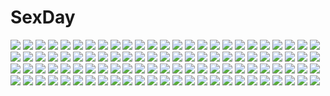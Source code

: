 # SexDay
![](https://konachan.com/image/df0cc39b2e64d69a34f62913c9f7d3de/Konachan.com%20-%20116630%20goggles%20green_hair%20gumi%20nou%20underboob%20vocaloid.jpg)
![](https://konachan.com/jpeg/b404adc946d9857e717b1186858dc596/Konachan.com%20-%2032126%20itoshiki_rin%20sayonara_zetsubou_sensei.jpg)
![](https://konachan.com/image/008fbc327907943e81255175b40b82f4/Konachan.com%20-%20132350%20blush%20dress%20korie_riko%20long_hair%20pink_hair%20tagme%20zoom_layer.jpg)
![](https://konachan.com/image/19b688a8fcfb40703f095207aebb585d/Konachan.com%20-%2087827%20sword%20weapon%20white%20yamashita_shunya.jpg)
![](https://konachan.com/image/558eb3d268fd09a8136bd3d087d0de9d/Konachan.com%20-%20218430%20ass%20black_hair%20blue_eyes%20gloves%20hat%20headphones%20hoodie%20industrial%20original%20panties%20ponytail%20robot%20shorts%20underwear%20vafar7%20wristwear.jpg)
![](https://konachan.com/image/ed2099cfff785079ad2995816b34d120/Konachan.com%20-%20186209%20animal%20aocean%20bird%20boots%20braids%20original.jpg)
![](https://konachan.com/jpeg/fff7f009f2c071c91d3bb3be7c017783/Konachan.com%20-%20145441%20black_eyes%20blush%20bow%20braids%20breasts%20brown_hair%20censored%20fellatio%20gloves%20kaneru%20long_hair%20miko%20nipples%20nude%20orange_eyes%20penis%20ribbons%20tears%20touhou.jpg)
![](https://konachan.com/image/3ced1ab67493e4d50942f6fb0a78087f/Konachan.com%20-%2047979%20ikkitousen%20kanu_unchou%20ryomou_shimei%20sonsaku_hakufu%20white.jpg)
![](https://konachan.com/jpeg/39afaf70642ab3b3c0783ea96f6f09d7/Konachan.com%20-%20265893%20blush%20bondage%20breasts%20dark_skin%20green_eyes%20joosi%20nipples%20nude%20pointed_ears%20pussy%20short_hair%20transparent%20uncensored%20white_hair%20zest.jpg)
![](https://konachan.com/image/fd531fd34f221038f6758295c67ae12a/Konachan.com%20-%2052758%20bikini%20hatsune_miku%20swimsuit%20vocaloid.jpg)
![](https://konachan.com/image/8fa3f66e535976843030d577185c216e/Konachan.com%20-%20210323%20clouds%20laila_littla%20long_hair%20moon%20night%20pantyhose%20scythe%20torii%20touran-sai%20translation_request%20weapon.jpg)
![](https://konachan.com/jpeg/d46eab05df3d4df7ba356045e2faca2f/Konachan.com%20-%2058079%20bra%20breasts%20christmas%20hat%20nipples%20nude%20panties%20pussy%20ramiya_ryo%20thighhighs%20uncensored%20underwear.jpg)
![](https://konachan.com/image/126407d350bd7ebf673ef13ee8042097/Konachan.com%20-%20244896%20original%20yuket.jpg)
![](https://konachan.com/image/72ccdc9e9fffff7937ffe7f05b6c5846/Konachan.com%20-%20104474%202girls%20ass%20beach%20bikini%20kanou_kayoko%20koiiro_soramoyou%20lucie%20swimsuit%20utsumi_shizuna.jpg)
![](https://konachan.com/image/978edf6d4987950e0bf4130e98fab59b/Konachan.com%20-%2031824%20bed%20blonde_hair%20blue_eyes%20blush%20censored%20cum%20favorite%20flat_chest%20game_cg%20kokonoka%20minahase_karin%20nipples%20nude%20pussy_juice%20spread_legs%20wet.jpg)
![](https://konachan.com/jpeg/6a139b95c09fb131ed31aa8a2f02c35d/Konachan.com%20-%20168785%20bed%20blue_eyes%20book%20original%20pantyhose%20phone%20school_uniform%20short_hair%20skirt%20tie%20white_hair%20yuuki_tatsuya.jpg)
![](https://konachan.com/image/7707f5447f973866a8d8858589976555/Konachan.com%20-%2045582%20aqua_eyes%20buddy%20kimi_ga_yobu_megiddo_no_oka_de%20long_hair%20red_hair%20scythe%20tagme%20thighhighs%20weapon.jpg)
![](https://konachan.com/image/047f5fd8e9d5433ef871534219778648/Konachan.com%20-%20210961%20ass%20blush%20breasts%20fukuyama_naoto%20jpeg_artifacts%20mahouka_koukou_no_rettousei%20mitsui_honoka%20nipples%20nude%20saegusa_mayumi%20shiba_miyuki.jpg)
![](https://konachan.com/image/c660beb4b59ad5e7f2d2f6494935e2d1/Konachan.com%20-%20198042%20ass%20barefoot%20blonde_hair%20breasts%20cleavage%20glasses%20long_hair%20nao_akinari%20open_shirt%20panties%20purple_eyes%20see_through%20shirt%20shoujo_ai%20underwear%20white.jpg)
![](https://konachan.com/image/f6873364875b97e2880a61e4a4438d1d/Konachan.com%20-%20137346%202girls%20augetsix%20butterfly%20dress%20hat%20kiss%20leaves%20saigyouji_yuyuko%20shoujo_ai%20touhou%20tree%20yakumo_yukari.jpg)
![](https://konachan.com/image/e869f051e38fe917965b9435421c2e25/Konachan.com%20-%2028606%20breasts%20censored%20chu_x_chu%20cum%20game_cg%20nipples%20pussy%20pussy_juice%20spread_legs%20unisonshift%20wedding_attire.jpg)
![](https://konachan.com/image/18c0fd04f592939a57a0a172f6b6e40d/Konachan.com%20-%2047398%20flandre_scarlet%20hiiragi_ryo%20riku_%28artist%29%20touhou%20vampire.jpg)
![](https://konachan.com/jpeg/bad7f25cf2654748237dbc7ae92b83e5/Konachan.com%20-%2032328%20arcueid_brunestud%20ciel%20shingetsutan_tsukihime%20takeuchi_takashi%20tohno_akiha.jpg)
![](https://konachan.com/image/3a18b42b2eb521de7ea0ea66cfb9506a/Konachan.com%20-%20174364%20animal%20bat%20blue_hair%20boots%20cat%20fuuki%20green_eyes%20halloween%20hat%20moon%20night%20short_hair%20stars%20tagme_%28character%29%20witch_hat%20wolf.jpg)
![](https://konachan.com/jpeg/ff19deeab82a0a5efff640c0cfa9e6ba/Konachan.com%20-%20290115%20bed%20blonde_hair%20blush%20breasts%20kiniro_mosaic%20kujou_karen%20long_hair%20minato_%28ojitan_gozaru%29%20navel%20nude%20sleeping.jpg)
![](https://konachan.com/jpeg/0c2bd74a1dc07b776df68a69e0e95b27/Konachan.com%20-%20228895%20anus%20barefoot%20blush%20breasts%20censored%20game_cg%20harukaze_soft%20long_hair%20nipples%20nude%20orange_eyes%20orange_hair%20ponytail%20pussy%20spread_legs%20yuuki_asuhara.jpg)
![](https://konachan.com/image/cfb8f56a6e5d6e244d70dd41706cd52b/Konachan.com%20-%209308%20all_male%20male%20munekichi%20trap%20yuu-kun.jpg)
![](https://konachan.com/jpeg/41458613e8c4ed4f8dddb598b2af7bcb/Konachan.com%20-%20298548%20animal%20blood%20crying%20dog%20hanjuku_otome%20original%20tears.jpg)
![](https://konachan.com/image/74406bd3b42433c79d7ed20e927b61a1/Konachan.com%20-%20186771%20barefoot%20bikini%20blue_eyes%20blue_hair%20blush%20flowers%20miki_sayaka%20navel%20shiina_kuro%20short_hair%20sideboob%20swim_ring%20swimsuit%20water%20wet%20wristwear.jpg)
![](https://konachan.com/image/84915a5140dd96504dc6f78eb850b4f4/Konachan.com%20-%2058477%20clannad%20furukawa_nagisa%20miyazawa_yukine.jpg)
![](https://konachan.com/image/ca48116d67f74a9f3a046fd9ec77546b/Konachan.com%20-%2019425%20barefoot%20bell%20bikini%20blonde_hair%20boat%20brown_hair%20izumi_ako%20navel%20ookouchi_akira%20orange_hair%20ribbons%20sasaki_makie%20swimsuit%20umbrella%20water%20wink.jpg)
![](https://konachan.com/image/596f98a00a559b65770ece62e33e6063/Konachan.com%20-%20158173%20aqua_hair%20clouds%20hatsune_miku%20long_hair%20maxgonta%20sky%20twintails%20vocaloid.jpg)
![](https://konachan.com/image/3c0ccc818893339c1fe7a1fe3734bc6b/Konachan.com%20-%2051848%20black_rock_shooter%20crossover%20guitar%20hatsune_miku%20instrument%20kooh%20kuroi_mato%20pangya%20vocaloid.jpg)
![](https://konachan.com/image/87473ebd5c96ab60e3362bdaae1a43b9/Konachan.com%20-%2093465%20darabuchi%20kirijou_mitsuru%20persona%20persona_3.jpg)
![](https://konachan.com/image/af007f70f062c691dea28faf95914887/Konachan.com%20-%20192317%20ass%20blonde_hair%20breasts%20deedlit%20dress%20green_eyes%20long_hair%20panties%20pointed_ears%20record_of_lodoss_war%20senomoto_hisashi%20sideboob%20underwear%20wristwear.jpg)
![](https://konachan.com/image/c4bc44828aec9b52970a402d7c50afe0/Konachan.com%20-%20166694%20blonde_hair%20bow%20green_eyes%20long_hair%20nanna_%28irasutokanakili%29%20original%20teddy_bear.jpg)
![](https://konachan.com/image/bd16d453fdc0f4107655e61b3a9e7853/Konachan.com%20-%2067222%20hanato_kobato%20kobato.jpg)
![](https://konachan.com/image/d15deca93d22c4a7fdb80b26d6b2f895/Konachan.com%20-%2081580%20animal%20blonde_hair%20blue_eyes%20cat%20game_cg%20koshimizu_rei%20long_hair%20mikagami_mamizu%20neko_koi%20whirlpool.jpg)
![](https://konachan.com/image/c1d32434f925d367a0da8f1e6de25d77/Konachan.com%20-%20141102%20animal%20book%20cape%20no_bra%20original%20sakurai_mizuki%20thighhighs.jpg)
![](https://konachan.com/image/87f1fe9bd0703b9c637339617cb5eb61/Konachan.com%20-%2095772%20blush%20breast_hold%20breasts%20censored%20green_eyes%20nipples%20penis%20pink_hair%20senken_kiyohiko%20short_hair.jpg)
![](https://konachan.com/image/787f83dbd0923d8648b6869b6028cbe8/Konachan.com%20-%20165699%20bra%20brown_hair%20original%20panties%20see_through%20sleeping%20tachimi_%28basue%29%20underwear.jpg)
![](https://konachan.com/image/ff43718d1e1ae9ae115da09f44d4101f/Konachan.com%20-%207571%20tagme.jpg)
![](https://konachan.com/image/8a634af96435c120849943df88a726ae/Konachan.com%20-%20154012%20animal%20blonde_hair%20braids%20choker%20computer%20drink%20food%20glasses%20ia%20kagamine_len%20kagamine_rin%20long_hair%20male%20popsicle%20riccae%20seeu%20umbrella%20vocaloid.jpg)
![](https://konachan.com/image/d7815e51fe5957a4733c18dc982426a0/Konachan.com%20-%2037298%20bed%20bekkankou%20yoake_mae_yori_ruri_iro_na.jpg)
![](https://konachan.com/image/1b6f6788d1bf35c073c3934820d62607/Konachan.com%20-%20189683%20blonde_hair%20clouds%20haiki_%28hakkyoii06%29%20rumia%20scenic%20short_hair%20skirt%20sky%20sunset%20touhou.jpg)
![](https://konachan.com/image/c2e9d214316c57069a1f7825f4fc94d0/Konachan.com%20-%20102318%20barefoot%20blonde_hair%20breasts%20gun%20kyuubee%20mahou_shoujo_madoka_magica%20nipples%20nude%20petals%20shuuji_%28shumi%29%20tomoe_mami%20weapon%20yellow_eyes.jpg)
![](https://konachan.com/jpeg/f05955f1bbf944b6a7fbda661efcfff6/Konachan.com%20-%20153840%20blonde_hair%20blue_eyes%20blush%20breasts%20cameltoe%20cygnus%20game_cg%20kenmi_kumi%20long_hair%20nipples%20panties%20purple_eyes%20striped_panties%20twintails%20underwear.jpg)
![](https://konachan.com/jpeg/dcb5d8bc07205e35cbf5952bab1e6b5f/Konachan.com%20-%20135104%20apron%20black_hair%20blue_eyes%20blush%20cura%20flat_chest%20food%20game_cg%20hat%20kimono%20loli%20long_hair%20lose%20monobeno%20red_eyes%20red_hair%20short_hair%20twintails.jpg)
![](https://konachan.com/jpeg/2477c9350c700224084f01b4a13b81a7/Konachan.com%20-%20163956%20barefoot%20blue_eyes%20blue_hair%20cirno%20dress%20fairy%20kingcat0404%20loli%20ribbons%20short_hair%20touhou%20wings.jpg)
![](https://konachan.com/image/39359e6fa7b3d14616f4be1a51b24654/Konachan.com%20-%20290895%20anthropomorphism%20ass%20azur_lane%20brown_hair%20gloves%20green_eyes%20le_mars_%28azur_lane%29%20panties%20panty_pull%20signed%20tan_lines%20torimaru%20underwear%20white.jpg)
![](https://konachan.com/image/b891fbdc761d51192ada0233480f28ca/Konachan.com%20-%2042021%20kushieda_minori%20toradora.jpg)
![](https://konachan.com/jpeg/6de9cfc4682de64bf40b774a6efbe0a9/Konachan.com%20-%2054482%20black_hair%20blonde_hair%20blue_eyes%20clouds%20hat%20kirisame_marisa%20red_eyes%20ribbons%20shameimaru_aya%20short_hair%20skirt%20sky%20tie%20touhou%20witch%20yellow_eyes.jpg)
![](https://konachan.com/image/775a87b5833c59bf69ee3f6a4311ba6e/Konachan.com%20-%20198275%20anthropomorphism%20brown_hair%20chain%20gloves%20kantai_collection%20kneehighs%20mechagirl%20mutsu_%28kancolle%29%20navel%20short_hair%20shou_mai%20skirt%20water%20weapon.jpg)
![](https://konachan.com/image/8fbc33399c26cfb94dc300bb75514bd4/Konachan.com%20-%20134168%20aliasing%20fang%20flandre_scarlet%20loli%20sakuraba_hikaru_%28loveindog%29%20sword%20third-party_edit%20touhou%20vampire%20weapon%20white.jpg)
![](https://konachan.com/jpeg/44d4dc47795a7a27132fc89529b31db6/Konachan.com%20-%20103010%20bed%20blue_eyes%20blush%20breasts%20can_fes%20censored%20fingering%20game_cg%20hinamatsuri_touko%20navel%20nipples%20pussy%20red_hair%20toyohime_minori.jpg)
![](https://konachan.com/image/98b2bf622e68d55e0dd2e170528fdd4b/Konachan.com%20-%20244108%20animal%20aqua_eyes%20barefoot%20bird%20blue_eyes%20breasts%20cleavage%20cocoon%20dress%20group%20gumi%20meiko%20penguin%20petals%20pink_hair%20red_eyes%20red_hair%20vocaloid%20white.jpg)
![](https://konachan.com/jpeg/cb501aaa4cff37ebaeb55e11ceab9195/Konachan.com%20-%20193002%20apron%20blonde_hair%20chuablesoft%20exe%20food%20game_cg%20nakaoka_chimachi%20purple_eyes%20zannen_na_oretachi_no_seishun_jijou..jpg)
![](https://konachan.com/image/194a51814ad74b533f8ffef7c539bc02/Konachan.com%20-%20109384%20armor%20blue_eyes%20cape%20craniamon%20digimon%20duftmon%20dukemon%20dynasmon%20examon%20green_eyes%20horns%20kazkazkaz%20magnamon%20omegamon%20red_eyes%20sky%20sleipmon%20weapon%20wings.jpg)
![](https://konachan.com/image/b11ebfe671eaceb81d60700a8c872b04/Konachan.com%20-%20180865%20blonde_hair%20building%20city%20dress%20flute%20green_eyes%20instrument%20kneehighs%20mizuhashi_parsee%20night%20petals%20pointed_ears%20ryosios%20scarf%20short_hair%20touhou.jpg)
![](https://konachan.com/image/b6bcb2d83ee4cf5a12a05bbd5d596184/Konachan.com%20-%20196097%20animal%20apron%20bird%20blonde_hair%20blue_eyes%20book%20building%20dress%20flask_%28pandora%29%20hat%20kirisame_marisa%20long_hair%20scenic%20shade%20touhou%20tree%20witch%20witch_hat.jpg)
![](https://konachan.com/image/76252a261ce538b7c62dcbd2c3780bf1/Konachan.com%20-%20225302%20blanc%20compile_heart%20hyperdimension_neptunia_vii%20neptune%20noire%20tennouboshi_uzume%20vert.jpg)
![](https://konachan.com/image/c1ec94dfa16750632d0f17b6f4c122b5/Konachan.com%20-%20258995%20aircraft%20anthropomorphism%20azur_lane%20breasts%20cleavage%20clouds%20graf_zeppelin_%28azur_lane%29%20hat%20long_hair%20pantyhose%20pink_eyes%20skirt%20sky%20tatapopo%20white_hair.jpg)
![](https://konachan.com/image/984587fc55d31567656f1177c22166bd/Konachan.com%20-%20280639%20ass%20barefoot%20beach%20bikini%20bunnygirl%20camera%20clouds%20dark_souls%20drink%20elin%20loli%20long_hair%20phone%20signed%20sky%20swimsuit%20tail%20umbrella%20water%20white_hair.jpg)
![](https://konachan.com/jpeg/18fe0055685f1ccba3758b2a0517a07b/Konachan.com%20-%20173605%20green_eyes%20gun%20knife%20long_hair%20original%20thighhighs%20tyaba_neko%20weapon%20white%20white_hair.jpg)
![](https://konachan.com/image/d9aa809354cdb46743d85324e468c282/Konachan.com%20-%2026180%20great_teacher_onizuka%20jpeg_artifacts%20onizuka_eikichi.jpg)
![](https://konachan.com/image/75af03eaff27341350304f659a5d3d53/Konachan.com%20-%2093804%20animal_ears%20ass%20blonde_hair%20breasts%20cleavage%20green_eyes%20mizuhashi_parsee%20pointed_ears%20thighhighs%20touhou%20umakatsuhai.jpg)
![](https://konachan.com/image/49631c4d782f04f8014ebaa703ff81cb/Konachan.com%20-%2055528%20air%20feathers%20key%20tohno_minagi.jpg)
![](https://konachan.com/image/a5abff1b608cf4663e42a9e2397f9c4a/Konachan.com%20-%20290132%202girls%20blue_eyes%20breasts%20choker%20cleavage%20dress%20flowers%20garter%20gloves%20green%20katana%20long_hair%20original%20panties%20sword%20underwear%20watermark%20weapon.jpg)
![](https://konachan.com/image/445bb6a3cefd11964da24c197e81ab6a/Konachan.com%20-%20180887%20blonde_hair%20car%20hiyoko_002%20original%20smoking.jpg)
![](https://konachan.com/image/f9845cf9e0ffc015ec2ad3cfa9d54b59/Konachan.com%20-%2072631%20beach%20blue_eyes%20breasts%20long_hair%20megurine_luka%20pink_hair%20vocaloid.jpg)
![](https://konachan.com/image/d6242a5d3e0370062dbd412d2d6e679d/Konachan.com%20-%2061130%20nagato_yuki%20sleeping%20suzumiya_haruhi_no_yuutsu.jpg)
![](https://konachan.com/image/7f73245220ddf3d0fa7aa3c6205b521b/Konachan.com%20-%20200836%20boots%20bow%20building%20city%20clouds%20gloves%20gray_hair%20hat%20heart%20long_hair%20necklace%20original%20pantyhose%20paper%20petals%20red_eyes%20ribbons%20saraki%20shorts%20sky.jpg)
![](https://konachan.com/image/1792f40260585eeb5e7e423303983a43/Konachan.com%20-%20263230%20aqua_eyes%20bed%20blue_hair%20blush%20bra%20breasts%20cameltoe%20huyumitsu%20long_hair%20nipples%20open_shirt%20original%20panties%20school_uniform%20skirt%20thighhighs%20underwear.jpg)
![](https://konachan.com/image/fc82eb6880183ada8f2dd47b1666f2db/Konachan.com%20-%20166211%20choker%20flowers%20gothic%20gray_hair%20headdress%20long_hair%20red_eyes%20ribbons%20rozen_maiden%20suigintou%20tukino_%28panna%29.jpg)
![](https://konachan.com/jpeg/4d90436fbf3b09133648de1bc8b4ba88/Konachan.com%20-%20300539%20blue_eyes%20clouds%20elbow_gloves%20gloves%20kannuki_natsume%20long_hair%20manamitsu%20orange_hair%20petals%20ponytail%20sword%20thighhighs%20tokyo_clanpool%20weapon.jpg)
![](https://konachan.com/jpeg/2699c674dbbb02e8d270965878c35b03/Konachan.com%20-%20188959%20japanese_clothes%20lump_of_sugar%20mizune_gin%20prism_rhythm%20sesena_yau%20yukata.jpg)
![](https://konachan.com/image/22d7594014501e2df69ed0dff7831031/Konachan.com%20-%2019996%202girls%20alister_agrew%20count_zero%20last_exile%20tatiana_wisla.jpg)
![](https://konachan.com/image/786fda4e8be6fa7bcea086a5c6753f48/Konachan.com%20-%2054224%20breasts%20cleavage%20hatsune_miku%20panties%20thighhighs%20underwear%20vocaloid.jpg)
![](https://konachan.com/jpeg/9084773e06c9f7b57fd3ee7aa6eabd02/Konachan.com%20-%20273216%20barefoot%20bekotarou%20blush%20brown_hair%20game_cg%20long_hair%20navel%20no_bra%20pulltop%20pure_song_garden%21%20shimokuni_asuka%20yellow_eyes.jpg)
![](https://konachan.com/jpeg/595829354c9c4aa561a5c1b104f5a906/Konachan.com%20-%20305960%20breasts%20censored%20fate_%28series%29%20green_hair%20horns%20long_hair%20morizono_shiki%20navel%20nipples%20no_bra%20nopan%20open_shirt%20pussy%20thighhighs%20yellow_eyes.jpg)
![](https://konachan.com/image/6083f867dc9357d879965957fd4ec25c/Konachan.com%20-%20257007%202girls%20anus%20ass%20breasts%20brown_hair%20fingering%20glasses%20long_hair%20nipples%20norasuko%20open_shirt%20original%20pantyhose%20ponytail%20pussy%20signed%20wet%20yuri%20zone-tan.jpg)
![](https://konachan.com/jpeg/f1ec377d02183dc52540ed19d8b531e6/Konachan.com%20-%20209983%20all_male%20ashiya_shirou%20hataraku_maou-sama%21%20male%20maou_sadao%20sleeping%20winglayer.jpg)
![](https://konachan.com/jpeg/0646547546fee1972423cc6779006456/Konachan.com%20-%20290335%20blonde_hair%20c.seryl%20flowers%20green_eyes%20kaku-san-sei_million_arthur%20long_hair%20navel%20ribbons%20see_through%20square_enix%20umbrella%20watermark.jpg)
![](https://konachan.com/jpeg/8f246191ae44d79861afdc2d536cbe07/Konachan.com%20-%20257807%20animal_ears%20bed%20blush%20breast_hold%20breasts%20bunny_ears%20bunnygirl%20condom%20japanese_clothes%20kimono%20long_hair%20no_bra%20purple_hair%20red_eyes%20touhou.jpg)
![](https://konachan.com/jpeg/1ff56de03fff64a85f6dba39ab80227e/Konachan.com%20-%2020376%20animal_ears%20catgirl%20kokubunji_koyori%20nurse_witch_komugi-chan%20nurse_witch_komugi-chan_magikarte%20poyoyon_rokku%20vector.jpg)
![](https://konachan.com/image/eed0d5bdec4de278877c2f5ea9c2e65d/Konachan.com%20-%20269381%20animal_ears%20bow%20breasts%20brown_hair%20cleavage%20doggirl%20garter%20korie_riko%20long_hair%20navel%20original%20panties%20pink_eyes%20ribbons%20tail%20thighhighs%20underwear.jpg)
![](https://konachan.com/image/0871b49c545a31af467774515b4ac149/Konachan.com%20-%2040998%20tonari_no_totoro%20umbrella.jpg)
![](https://konachan.com/image/b5e9bc66bab1a14b3e958a0c65a225d8/Konachan.com%20-%2038776%20all_male%20clouds%20japanese_clothes%20male%20mugen%20samurai_champloo%20sky%20tree.jpg)
![](https://konachan.com/image/225d5dd84efb05492b12233032b649d3/Konachan.com%20-%20172642%20ariverkao%20black_hair%20gun%20long_hair%20original%20red_hair%20short_hair%20twintails%20watermark%20weapon.jpg)
![](https://konachan.com/image/e4ad48f66113f4c35266d7a1b53eb068/Konachan.com%20-%20136629%20artoria_pendragon_%28all%29%20blonde_hair%20chain%20daizo%20fate_%28series%29%20fate_stay_night%20fate_zero%20green_eyes%20motorcycle%20saber%20suit%20sword%20tie%20weapon.jpg)
![](https://konachan.com/jpeg/fe8d06dcf2f6d1817fe9d2ca27e21bc2/Konachan.com%20-%2038728%20hayate_no_gotoku%20katsura_hinagiku%20pink%20swimsuit.jpg)
![](https://konachan.com/image/ab43da4597557b4ff7f1ec8190368832/Konachan.com%20-%20207190%20animal%20aqua_eyes%20blue_hair%20bubbles%20deep-sea_girl_%28vocaloid%29%20dress%20fish%20hatsune_miku%20long_hair%20twintails%20underwater%20vocaloid%20water%20white_crow.jpg)
![](https://konachan.com/image/31fb78ef04d6513ac195913bf38cede8/Konachan.com%20-%20154121%20black_hair%20blue_eyes%20breasts%20mochizuki_nozomu%20nipples%20no_bra%20ole%20open_shirt%20panties%20sonomura_mimi%20thighhighs%20underwear%20wet%20zoom_layer.jpg)
![](https://konachan.com/image/d8ca5c68cf259d856c9d1b713475c808/Konachan.com%20-%20147964%20calendar%20jpeg_artifacts%20orange_eyes%20tagme%20thighhighs%20white_hair.jpg)
![](https://konachan.com/jpeg/c32de3455d75cf43109e4e390cffa756/Konachan.com%20-%20305154%202girls%20animal%20blush%20cake%20cat%20clouds%20drink%20flowers%20food%20fruit%20hat%20jehyun%20logo%20long_hair%20pantyhose%20ponytail%20red_eyes%20shorts%20sky%20strawberry%20thighhighs.jpg)
![](https://konachan.com/image/3e9b66feade4a0909a4032758d170690/Konachan.com%20-%20253148%20aliasing%20blush%20breasts%20cum%20elsword%20eve_%28elsword%29%20fi-san%20gray_hair%20headdress%20long_hair%20nipples%20nude%20sex%20tattoo%20yellow_eyes.jpg)
![](https://konachan.com/image/e39454bbfc9ed4f9145447f68728789e/Konachan.com%20-%20162218%2012_no_tsuki_no_eve%20long_hair%20minori%20school_uniform%20unahara_yuki%20yuuki_tatsuya.jpg)
![](https://konachan.com/jpeg/5be88ff7e7e2eef18e6ad706cb481853/Konachan.com%20-%20229332%20bandage%20black_hair%20breasts%20cleavage%20clouds%20doll%20eyepatch%20hat%20headdress%20hoodie%20original%20red_hair%20ruins%20scar%20short_hair%20sky%20waifu2x%20weapon%20wyx2.jpg)
![](https://konachan.com/jpeg/071ea4100343a6d21a5dcae4a297c0f6/Konachan.com%20-%20141018%20ass%20bishoujo_mangekyou%20blue_hair%20game_cg%20happoubi_jin%20leotard%20omega_star%20sawatari_shizuku.jpg)
![](https://konachan.com/image/86fd2523cc36995388466b783f3a71a7/Konachan.com%20-%20261785%20cherry_blossoms%20demon%20drink%20fate_%28series%29%20flowers%20food%20fruit%20horns%20loli%20male%20navel%20purple_eyes%20purple_hair%20sake%20short_hair%20tagme_%28artist%29%20tie.jpg)
